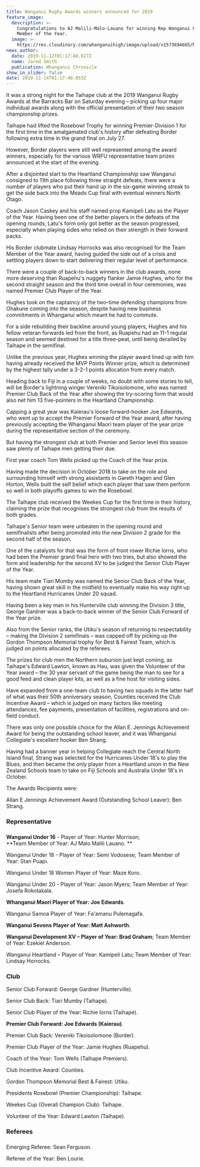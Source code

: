 ```yaml
---
title: Wanganui Rugby Awards winners announced for 2019
feature_image:
  description: >-
    Congratulations to AJ Malili-Malo-Lauano for winning Rep Wanganui U16 Team
    Member of the Year.
  image: >-
    https://res.cloudinary.com/whanganuihigh/image/upload/v1573694665/News/image.jpg
news_author:
  date: 2019-11-12T01:17:48.027Z
  name: Jared Smith
  publication: Whanganui Chronicle
show_in_slider: false
date: 2019-11-14T01:17:48.053Z
---
```

It was a strong night for the Taihape club at the 2019 Wanganui Rugby Awards at the Barracks Bar on Saturday evening – picking up four major individual awards along with the official presentation of their two season championship prizes.

Taihape had lifted the Rosebowl Trophy for winning Premier-Division 1 for the first time in the amalgamated club's history after defeating Border following extra time in the grand final on July 27.

However, Border players were still well represented among the award winners, especially for the various WRFU representative team prizes announced at the start of the evening.

After a disjointed start to the Heartland Championship saw Wanganui consigned to 11th place following three straight defeats, there were a number of players who put their hand up in the six-game winning streak to get the side back into the Meads Cup final with eventual winners North Otago.

Coach Jason Caskey and his staff named prop Kamipeli Latu as the Player of the Year.
Having been one of the better players in the defeats of the opening rounds, Latu's form only got better as the season progressed, especially when playing sides who relied on their strength in their forward packs.

His Border clubmate Lindsay Horrocks was also recognised for the Team Member of the Year award, having guided the side out of a crisis and settling players down to start delivering their regular level of performance.

There were a couple of back-to-back winners in the club awards, none more deserving than Ruapehu's nuggety flanker Jamie Hughes, who for the second straight season and the third time overall in four ceremonies, was named Premier Club Player of the Year.

Hughes took on the captaincy of the two-time defending champions from Ohakune coming into the season, despite having new business commitments in Whanganui which meant he had to commute.

For a side rebuilding their backline around young players, Hughes and his fellow veteran forwards led from the front, as Ruapehu had an 11-1 regular season and seemed destined for a title three-peat, until being derailed by Taihape in the semifinal.

Unlike the previous year, Hughes winning the player award lined up with him having already received the MVP Points Winner prize, which is determined by the highest tally under a 3-2-1 points allocation from every match.

Heading back to Fiji in a couple of weeks, no doubt with some stories to tell, will be Border's lightning winger Vereniki Tikoisolomone, who was named Premier Club Back of the Year after showing the try-scoring form that would also net him 13 five-pointers in the Heartland Championship.

Capping a great year was Kaierau's loose forward-hooker Joe Edwards, who went up to accept the Premier Forward of the Year award, after having previously accepting the Whanganui Maori team player of the year prize during the representative section of the ceremony.

But having the strongest club at both Premier and Senior level this season saw plenty of Taihape men getting their due.

First year coach Tom Wells picked up the Coach of the Year prize.

Having made the decision in October 2018 to take on the role and surrounding himself with strong assistants in Gareth Hagen and Glen Horton, Wells built the self belief which each player that saw them perform so well in both playoffs games to win the Rosebowl.

The Taihape club received the Weekes Cup for the first time in their history, claiming the prize that recognises the strongest club from the results of both grades.

Taihape's Senior team were unbeaten in the opening round and semifinalists after being promoted into the new Division 2 grade for the second half of the season.

One of the catalysts for that was the form of front rower Richie Iorns, who had been the Premier grand final hero with two tries, but also showed the form and leadership for the second XV to be judged the Senior Club Player of the Year.

His team mate Tiari Mumby was named the Senior Club Back of the Year, having shown great skill in the midfield to eventually make his way right up to the Heartland Hurricanes Under 20 squad.

Having been a key man in his Hunterville club winning the Division 3 title, George Gardner was a back-to-back winner of the Senior Club Forward of the Year prize.

Also from the Senior ranks, the Utiku's season of returning to respectability – making the Division 2 semifinals – was capped off by picking up the Gordon Thompson Memorial trophy for Best & Fairest Team, which is judged on points allocated by the referees.

The prizes for club men the Northern subunion just kept coming, as Taihape's Edward Lawton, known as Hau, was given the Volunteer of the Year award – the 30 year servant of the game being the man to see for a good feed and clean player kits, as well as a fine host for visiting sides.

Have expanded from a one-team club to having two squads in the latter half of what was their 50th anniversary season, Counties received the Club Incentive Award – which is judged on many factors like meeting attendances, fee payments, presentation of facilities, registrations and on-field conduct.

There was only one possible choice for the Allan E. Jennings Achievement Award for being the outstanding school leaver, and it was Whanganui Collegiate's excellent hooker Ben Strang.

Having had a banner year in helping Collegiate reach the Central North Island final, Strang was selected for the Hurricanes Under 18's to play the Blues, and then became the only player from a Heartland union in the New Zealand Schools team to take on Fiji Schools and Australia Under 18's in October.

The Awards Recipients were:

Allan E Jennings Achievement Award (Outstanding School Leaver): Ben Strang.

### Representative ### 

**Wanganui Under 16** - Player of Year: Hunter Morrison;  
**Team Member of Year: AJ Malo Malili Lauano.**

Wanganui Under 18 - Player of Year: Semi Vodosese; Team Member of Year: Stan Puapi.

Wanganui Under 18 Women Player of Year: Maze Koro.

Wanganui Under 20 - Player of Year: Jason Myers; Team Member of Year: Josefa Rokotakala.

**Whanganui Maori Player of Year: Joe Edwards**.

Wanganui Samoa Player of Year: Fa'amanu Pulemagafa.

**Wanganui Sevens Player of Year: Matt Ashworth**.

**Wanganui Development XV – Player of Year: Brad Graham**; Team Member of Year: Ezekiel Anderson.

Wanganui Heartland – Player of Year: Kamipeli Latu; Team Member of Year: Lindsay Horrocks.

### Club ###

Senior Club Forward: George Gardner (Hunterville).

Senior Club Back: Tiari Mumby (Taihape).

Senior Club Player of the Year: Richie Iorns (Taihape).

**Premier Club Forward: Joe Edwards (Kaierau)**.

Premier Club Back: Vereniki Tikoisolomone (Border).

Premier Club Player of the Year: Jamie Hughes (Ruapehu).

Coach of the Year: Tom Wells (Taihape Premiers).

Club Incentive Award: Counties.

Gordon Thompson Memorial Best & Fairest: Utiku.

Presidents Rosebowl (Premier Championship): Taihape.

Weekes Cup (Overall Champion Club): Taihape.

Volunteer of the Year: Edward Lawton (Taihape).

### Referees ###

Emerging Referee: Sean Ferguson.

Referee of the Year: Ben Lourie.
